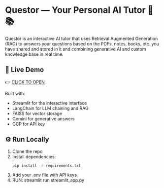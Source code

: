 # Questor — Your Personal AI Tutor 🤖📚

Questor is an interactive AI tutor that uses Retrieval Augmented Generation (RAG) to answers your questions based on the PDFs, notes, books, etc. you have shared and stored in it and combining generative AI and custom knowledge base in real time. 


## 🚀 Live Demo
👉 [CLICK TO OPEN](https://questor-pnudjs4hojerhptxvthbyw.streamlit.app/)

Built with:
- Streamlit for the interactive interface
- LangChain for LLM chaining and RAG
- FAISS for vector storage
- Gemini for generative answers
- GCP for API key


## ⚙️ Run Locally

1. Clone the repo
2. Install dependencies:
   ```bash
   pip install -r requirements.txt
3. Add your .env file with API keys
4. RUN: streamlit run streamlit_app.py  
